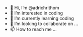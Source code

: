 - 👋 Hi, I’m @adrichrithom
- 👀 I’m interested in coding
- 🌱 I’m currently learning coding
- 💞️ I’m looking to collaborate on ...
- 📫 How to reach me ...

<!---
adrichrithom/adrichrithom is a ✨ special ✨ repository because its `README.md` (this file) appears on your GitHub profile.
You can click the Preview link to take a look at your changes.
--->
